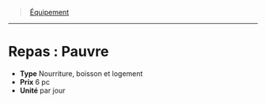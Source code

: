﻿---
!EquipmentItem
Type: Nourriture, boisson et logement
Price: 6 pc
Unity: par jour
Id: equipment_hd.md#repas--pauvre
ParentLink: equipment_hd.md#Équipement
Name: 'Repas : Pauvre'
ParentName: Équipement
NameLevel: 1
Attributes:
  Name: 'Repas : Pauvre'
  Markdown: >+
    # <!--Name-->Repas : Pauvre<!--/Name-->


    - **Type** <!--Type-->Nourriture, boisson et logement<!--/Type-->

    - **Prix** <!--Price-->6 pc<!--/Price-->

    - **Unité** <!--Unity-->par jour<!--/Unity-->

  Type: Nourriture, boisson et logement
  Price: 6 pc
  Unity: par jour
AttributesDictionary: >+
  Name: 'Repas : Pauvre'

  Markdown: >+

    # <!--Name-->Repas : Pauvre<!--/Name-->





    - **Type** <!--Type-->Nourriture, boisson et logement<!--/Type-->



    - **Prix** <!--Price-->6 pc<!--/Price-->



    - **Unité** <!--Unity-->par jour<!--/Unity-->



  Type: Nourriture, boisson et logement

  Price: 6 pc

  Unity: par jour

---
> [Équipement](hd_equipment.md)

---

# Repas : Pauvre

- **Type** Nourriture, boisson et logement
- **Prix** 6 pc
- **Unité** par jour


